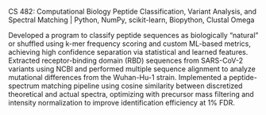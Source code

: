 CS 482: Computational Biology
Peptide Classification, Variant Analysis, and Spectral Matching | Python, NumPy, scikit-learn, Biopython, Clustal Omega

Developed a program to classify peptide sequences as biologically “natural” or shuffled using k-mer frequency scoring and custom ML-based metrics, achieving high confidence separation via statistical and learned features.
Extracted receptor-binding domain (RBD) sequences from SARS-CoV-2 variants using NCBI and performed multiple sequence alignment to analyze mutational differences from the Wuhan-Hu-1 strain.
Implemented a peptide-spectrum matching pipeline using cosine similarity between discretized theoretical and actual spectra, optimizing with precursor mass filtering and intensity normalization to improve identification efficiency at 1% FDR.
